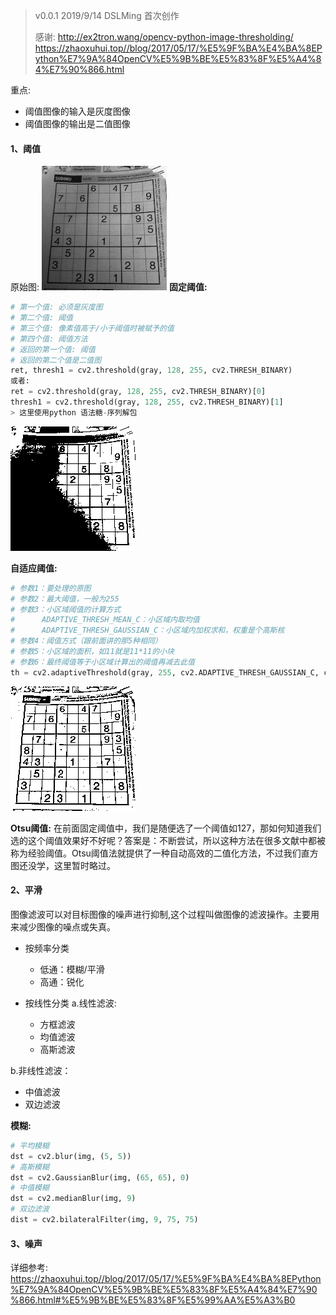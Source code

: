 > v0.0.1 2019/9/14 DSLMing
> 首次创作
>
> 感谢:
> http://ex2tron.wang/opencv-python-image-thresholding/
>https://zhaoxuhui.top//blog/2017/05/17/%E5%9F%BA%E4%BA%8EPython%E7%9A%84OpenCV%E5%9B%BE%E5%83%8F%E5%A4%84%E7%90%866.html

重点:
- 阈值图像的输入是灰度图像
- 阈值图像的输出是二值图像


#### 1、阈值
原始图:
<img src="chess.png">
**固定阈值:**
```python
# 第一个值: 必须是灰度图
# 第二个值: 阈值
# 第三个值: 像素值高于/小于阈值时被赋予的值
# 第四个值: 阈值方法
# 返回的第一个值: 阈值
# 返回的第二个值是二值图
ret, thresh1 = cv2.threshold(gray, 128, 255, cv2.THRESH_BINARY)
或者:
ret = cv2.threshold(gray, 128, 255, cv2.THRESH_BINARY)[0]
thresh1 = cv2.threshold(gray, 128, 255, cv2.THRESH_BINARY)[1]
> 这里使用python 语法糖-序列解包
```
<img src="threshold_fix.png">

**自适应阈值:**
```python
# 参数1：要处理的原图
# 参数2：最大阈值，一般为255
# 参数3：小区域阈值的计算方式
#      ADAPTIVE_THRESH_MEAN_C：小区域内取均值
#      ADAPTIVE_THRESH_GAUSSIAN_C：小区域内加权求和，权重是个高斯核
# 参数4：阈值方式（跟前面讲的那5种相同）
# 参数5：小区域的面积，如11就是11*11的小块
# 参数6：最终阈值等于小区域计算出的阈值再减去此值
th = cv2.adaptiveThreshold(gray, 255, cv2.ADAPTIVE_THRESH_GAUSSIAN_C, cv2.THRESH_BINARY, 17, 6)
```
<img src="threshold_adapt.png">


**Otsu阈值:**
在前面固定阈值中，我们是随便选了一个阈值如127，那如何知道我们选的这个阈值效果好不好呢？答案是：不断尝试，所以这种方法在很多文献中都被称为经验阈值。Otsu阈值法就提供了一种自动高效的二值化方法，不过我们直方图还没学，这里暂时略过。

#### 2、平滑
图像滤波可以对目标图像的噪声进行抑制,这个过程叫做图像的滤波操作。主要用来减少图像的噪点或失真。
- 按频率分类
  - 低通：模糊/平滑
  - 高通：锐化

- 按线性分类
a.线性滤波:
  - 方框滤波
  - 均值滤波
  - 高斯滤波

b.非线性滤波：
  - 中值滤波
  - 双边滤波

**模糊:**
```python
# 平均模糊
dst = cv2.blur(img, (5, 5))
# 高斯模糊
dst = cv2.GaussianBlur(img, (65, 65), 0)
# 中值模糊
dst = cv2.medianBlur(img, 9)
# 双边滤波
dist = cv2.bilateralFilter(img, 9, 75, 75)
```

#### 3、噪声
详细参考: https://zhaoxuhui.top//blog/2017/05/17/%E5%9F%BA%E4%BA%8EPython%E7%9A%84OpenCV%E5%9B%BE%E5%83%8F%E5%A4%84%E7%90%866.html#%E5%9B%BE%E5%83%8F%E5%99%AA%E5%A3%B0
